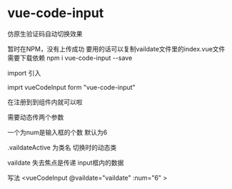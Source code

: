﻿# vue-code-input
仿原生验证码自动切换效果

暂时在NPM，没有上传成功
要用的话可以复制vaildate文件里的index.vue文件
需要下载依赖
npm i vue-code-input --save

import 引入

imprt vueCodeInput form "vue-code-input"


在注册到到组件内就可以啦

需要动态传两个参数

一个为num是输入框的个数 默认为6

.vaildateActive 为类名 切换时的动态类

vaildate 失去焦点是传递 input框内的数据

写法
 <vueCodeInput  @vaildate="vaildate" :num="6" >

</vueCodeInput >

